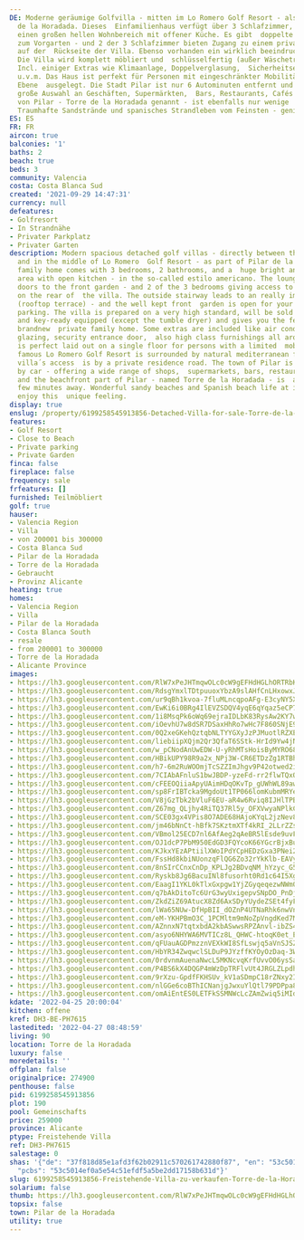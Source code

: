 ```yaml
---
DE: Moderne geräumige Golfvilla - mitten im Lo Romero Golf Resort - als Teil von Pilar
  de la Horadada. Dieses  Einfamilienhaus verfügt über 3 Schlafzimmer, 2 Bäder und
  einen großen hellen Wohnbereich mit offener Küche. Es gibt  doppelte Terrassentüren
  zum Vorgarten - und 2 der 3 Schlafzimmer bieten Zugang zu einem privaten Innenhof
  auf der  Rückseite der Villa. Ebenso vorhanden ein wirklich beeindruckendes Solarium.
  Die Villa wird komplett möbliert und  schlüsselfertig (außer Wäschetrockner) verkauft.
  Incl. einiger Extras wie Klimaanlage, Doppelverglasung,  Sicherheitseingangstür,
  u.v.m. Das Haus ist perfekt für Personen mit eingeschränkter Mobilität auf einer
  Ebene  ausgelegt. Die Stadt Pilar ist nur 6 Autominuten entfernt und bietet eine
  große Auswahl an Geschäften, Supermärkten,  Bars, Restaurants, Cafés und der Strandabschnitt
  von Pilar - Torre de la Horadada genannt - ist ebenfalls nur wenige  Minuten entfernt.
  Traumhafte Sandstrände und spanisches Strandleben vom Feinsten - genießen Sie es.
ES: ES
FR: FR
aircon: true
balconies: '1'
baths: 2
beach: true
beds: 3
community: Valencia
costa: Costa Blanca Sud
created: '2021-09-29 14:47:31'
currency: null
defeatures:
- Golfresort
- In Strandnähe
- Privater Parkplatz
- Privater Garten
description: Modern spacious detached golf villas - directly between the fairways
  and in the middle of Lo Romero  Golf Resort - as part of Pilar de la Horadada. This
  family home comes with 3 bedrooms, 2 bathrooms, and a  huge bright and light living
  area with open kitchen - in the so-called estilo americano. The lounge has double  patio
  doors to the front garden - and 2 of the 3 bedrooms giving access to a private courtyard
  on the rear of  the villa. The outside stairway leads to an really impressive solarium
  (rooftop terrace) - and the well kept front  garden is open for your private off-road
  parking. The villa is prepared on a very high standard, will be sold  fully furnished
  and key-ready equipped (except the tumble dryer) and gives you the feeling of a
  brandnew  private family home. Some extras are included like air conditioning, double
  glazing, security entrance door,  also high class furnishings all around. The house
  is perfect laid out on a single floor for persons with a limited  mobility. The
  famous Lo Romero Golf Resort is surrounded by natural mediterranean flora - the
  villa´s access  is by a private residence road. The town of Pilar is just 6 minutes
  by car - offering a wide range of shops,  supermarkets, bars, restaurants, cafes,
  and the beachfront part of Pilar - named Torre de la Horadada - is  also only a
  few minutes away. Wonderful sandy beaches and Spanish beach life at it´s best -
  enjoy this  unique feeling.
display: true
enslug: /property/6199258545913856-Detached-Villa-for-sale-Torre-de-la-Horadada/
features:
- Golf Resort
- Close to Beach
- Private parking
- Private Garden
finca: false
fireplace: false
frequency: sale
frfeatures: []
furnished: Teilmöbliert
golf: true
hauser:
- Valencia Region
- Villa
- von 200001 bis 300000
- Costa Blanca Sud
- Pilar de la Horadada
- Torre de la Horadada
- Gebraucht
- Provinz Alicante
heating: true
homes:
- Valencia Region
- Villa
- Pilar de la Horadada
- Costa Blanca South
- resale
- from 200001 to 300000
- Torre de la Horadada
- Alicante Province
images:
- https://lh3.googleusercontent.com/RlW7xPeJHTmqwOLc0cW9gEFHdHGLhORTRbKpF-Fgs4k0QNWLxBNZPT-W4ilG1eKmmuq8TZnvPnUk8rtQO0umIP81mAceSKBWrw=w640-rj-e30-l100
- https://lh3.googleusercontent.com/RdsgYmxlTDtpuuoxYbzA9slAHfCnLHxowxJH8QBw1w0za190yi4s82bkqvQG3IMDQiWbGQ8KMFlYoj77HdbMN8enEZyHc9xHbBY=w640-rj-e30-l100
- https://lh3.googleusercontent.com/ur9qBh1kvoa-7fluMLncqpoAFg-E3cyNY5Xzp-JTNuN-8gsbEJzkvYPzrgcQNCIwTNBxMM0SrNThmTG9fp6O-Qu1nVLeMhJhw3k=w640-rj-e30-l100
- https://lh3.googleusercontent.com/EwKi6i0BRg4IlEVZSDQV4yqE6qYqaz5eCP7TOW0PHbRWjYVsSJGQxiMNtMH5ylmrNQ8ppCKpxQTxHfUKin1EAV_USzsNokUl2A=w640-rj-e30-l100
- https://lh3.googleusercontent.com/1i8MsqPk6oWq69ejraIDLbK83RysAw2KY7wLi4ioWERG2GGFWBGrkSrEaRa17KqRJK4_rKGmfCmsjaezHMMTr2yozXE0CoEsfvo=w640-rj-e30-l100
- https://lh3.googleusercontent.com/iOevhU7w8dSR7DSaxHhRo7wHc7F860SNjE9AdSkGU19t9xk9f2ebn7HVVsRmwU4S7EkDWvlN0Aa6TKZx6nnVFKIugwkI4Dm9Ug=w640-rj-e30-l100
- https://lh3.googleusercontent.com/0Q2xeGKehQztqbNLTYYGXyJzPJMuotlRZXE2wTPADlaQFa0bqhsMfYWHd_EvqdjRZVCTh4874IkRSB2EVUDPifopOk6DgfSVbA=w640-rj-e30-l100
- https://lh3.googleusercontent.com/liebiipXQjm2Qr3QfaT6SStk-HrId9Yw4jN-tFqZe6U-ryuJRYRkqVFohtGomiQ_kq8BDy493Reud_T8Zop7MqT1jhkpBHRyqQ=w640-rj-e30-l100
- https://lh3.googleusercontent.com/w_pCNodAnUwEDW-U-yRhMTsHoisByMYRO68EgmeYjDlj0SO2VAdww1N3YCDI_STdd3b5qoymwDPfZYRiW27qTbKCwcUPqUFw=w640-rj-e30-l100
- https://lh3.googleusercontent.com/HBikUPY98R9a2x_NPj3W-CR6ETDzZg1RTBhc5AJEx47u4AiWZ1P2wXg2UwSzNeJv7lgTUpSxUo9kZaGCSORYnJx2GGd3gSOH=w640-rj-e30-l100
- https://lh3.googleusercontent.com/h7-6m2RuWOOmjTcSZZImJhgv9P42otwed2iOfJ1f_izFTcLvqcsgc7cgzoPPuqPXP4zXhJc7rl0tkjByRFDFIQcfR1Yy0Tdd=w640-rj-e30-l100
- https://lh3.googleusercontent.com/7CIAbAFnluS1bwJBDP-yzeFd-rr2flwTQxQTeP1AFMzH9LAixqRREu-0Y09Y42jiHxdjTPk5yPVaSCMw0CiWyIhhoigWdNIL=w640-rj-e30-l100
- https://lh3.googleusercontent.com/cFEEOQiiaApyUAimHDqOKvTp_gUWhWL89awhePwEQWZzruBSiWKhn5fRQk2eM8s_JKsbe_B8Sfhhj521sSviIJX76Zc5GwRGQw=w640-rj-e30-l100
- https://lh3.googleusercontent.com/sp8FrIBTcka9MgdoUt1TP066lomKubmMRYenpHpWoxunRv33oXPvNb8oVHhnHSU1vG-U2GCSnlvx7CCrWQoV7knEhbFeTyOc=w640-rj-e30-l100
- https://lh3.googleusercontent.com/V8jGzTbk2bVluF6EU-aR4w6Rviq8IJHlTPBarrmIrY-RmygJECDsi5meIDdu9lmDqv2L3m3iBfRjm0pLcdPGIc8SdOc4_nzis1U=w640-rj-e30-l100
- https://lh3.googleusercontent.com/Z67mg_QLjhy4RiTQ37Rl5y_OFXVwyaNPlkCGOASV2d_ebi4xjiYsU_ufs1345xuhvwahCbjYv5dm3l1kGZBR7oBHdqr65sLDjw=w640-rj-e30-l100
- https://lh3.googleusercontent.com/SCE03gx4VPis8O7ADE68HAjoKYqL2jzNev8mi0_jwhGl_QUsFPCMHGc7iYNF3HDoxlbFY4bAkyuTyo9PweGr_E4E70bbr6QwBQ=w640-rj-e30-l100
- https://lh3.googleusercontent.com/jm46bNnCt-hBfk7SKztmXTf4kRI_2LLrZZs5bDLyBhtHwBRLVa-LFIqEsHJmaHpQwaMi6nWPdHjATF2VWEaIbL3gwOw3DFkWSw=w640-rj-e30-l100
- https://lh3.googleusercontent.com/VBmol25ECD7nl6AfAeg2qAeBR5lEsde9uvFq5e1xUJaz6Y7OZjUk19whm0LRf2X3Y10Q2FG23TEkUyAuWYkk0QGDXCMpuyPnAg=w640-rj-e30-l100
- https://lh3.googleusercontent.com/OJ1dcP7PbM950EdGD3FQYcoK66YGcrBjxBul0uyQJTejOPlJDA162t3FrXMAog5D8H8BJPw5gU5iYpARt8yFtVNrSCzQjfAs=w640-rj-e30-l100
- https://lh3.googleusercontent.com/KJkxYEzAPtiilXWoIPdYCpHEDzGxa3PNei2PE3597genceQYsTSJhcnOJt32hvXm4Zg-_Uzl5oHCZpTga6gIMB1vVD3wv5geh4o=w640-rj-e30-l100
- https://lh3.googleusercontent.com/FssHd8kbiNUonzqFlQG6Zo32rYkKlb-EAVyeTquNZdI5BNomgezl78nRKNGwtIfx748fj7n8I14zNXr7UpgFpoRWEoyOPlF0hY4=w640-rj-e30-l100
- https://lh3.googleusercontent.com/8nSIrCCnxCnDp_KPLJg2BDvqNM_hYzyc_G5AnrDXvYJsRJJOb7VSN-brh8Nns4nW9Q2Y71XbW3Fzo7ODxR2fPK1Pski1hI_dm7Y=w640-rj-e30-l100
- https://lh3.googleusercontent.com/Ryskb8Jg6BacuINl8fusorht0Rd1c64I5XgWibjol7X02Fdk2cy881I3EV3d7sBoIwaEfP8fm73UZ_wO24t78ZHSnNAQFiWvuw=w640-rj-e30-l100
- https://lh3.googleusercontent.com/EaagI1YKL0kTlxGxpgw1YjZGyqeqezwNWm0dpaQ5nWF_FoGUJaVM228s5qvJcE0jd-xQ7HliHwxWh5ibHNXaq2miLbc7qDPvOQ=w640-rj-e30-l100
- https://lh3.googleusercontent.com/q7bAkDitoTc6UrG3wyUxigepvSNpDO_PnDj6X906Re81K9_iH8werCVl9Y3MvxPdxd9iU4p5PSZzm7Wy4ItPYH4se0tb6htocw=w640-rj-e30-l100
- https://lh3.googleusercontent.com/ZkdZiZ69AtucX8Zd6AxSDyYUydeZSEt4fyF5UKwpL_tx_IA52O59NrAs29fklTOvmdI8EKFWns82JmHPe9hMdtuntZ9k8gxl=w640-rj-e30-l100
- https://lh3.googleusercontent.com/lWa65NUw-DfHpBII_dOZnP4UTNaRhk6nwVny32zNHfxlfhrgytKXHSXZkWXInOivQ4Tz0rbEHtiMh74wa2ktoFZP7kbYx1s4=w640-rj-e30-l100
- https://lh3.googleusercontent.com/eM-YKHPBmO3C_1PCMltm9mNoZpVngdKed7MFgF00SdTXmOrdaK7mn89IIS-NAHnHQvZ5C8wO-qg2zEtwATIEUxokA_ku591qUno=w640-rj-e30-l100
- https://lh3.googleusercontent.com/AZnnxN7tqtxbdA2kbASwwsRPZAnvl-ibZS4-u2ZNGjCFBbwBQHMCXjDkQJlXjPnbLHxh6UcUtLuCZxCppeQiXFUF0bAN-1yJ=w640-rj-e30-l100
- https://lh3.googleusercontent.com/asyo6NHYWA6MVTICz8L_QHWC-htoqK0et_E0QvtZ8ijD_5nlP9Dxhpu3FpxbWDMJSDsgPV1uH8z7LrjVCUCxsyWAwW7tJtbKWFk=w640-rj-e30-l100
- https://lh3.googleusercontent.com/qFUauAGDPmzznVEXkWI8SfLswjq5aVnSJSZywXA3xM7RMz40GyLurKwkp9SD7n-zvmtjedTBR-sW7aOkrwR8cIp0k8mQ4Cnt=w640-rj-e30-l100
- https://lh3.googleusercontent.com/HbYR34ZwqwclSLDuP9JYzffKYOyOzDaq-3WYzGvhe3TCFmNbk6VhS1BADIFoUF44JWaxm82tWGPjEd8OHB8skkzGNWwTUEao5A=w640-rj-e30-l100
- https://lh3.googleusercontent.com/0rdvnmAuenaNwcL5MKNcvqKrfUvvO06ysSazj-1Tbeo5pXL1vuxyda9pXR8o7dCtqaRXHmScgS8x7TzC6vjnF-y5tQSgic9uPw=w640-rj-e30-l100
- https://lh3.googleusercontent.com/P4BS6kX4DQGP4mWzDpTRFlvUt4JRGLZLpdhb9uL4fqfwGJC1fDBjygmBMHJkNGuBdHbShBTEev-aJqi2tL4j3_BmZLG7LKczYQ=w640-rj-e30-l100
- https://lh3.googleusercontent.com/9rXzu-GpdfFKHSUv_kV1aSDmpC18rZNxy2Ir9y7hzdjL3ehmUSqDLzXF2B8B4wt1GSSz0uen_i4jkxu_yBX_QwvmLR1BXXYvUAE=w640-rj-e30-l100
- https://lh3.googleusercontent.com/nlGGe6coBThICNanjgJwxuYlQtl79PDPpa8S7LZaDze9KHd0pFpX9-KlBg7gHxWos7RP93JgVdZnajGxkzS1P8x6XpAbFkvd=w640-rj-e30-l100
- https://lh3.googleusercontent.com/omAiEntES0LETFkSSMNWcLcZAmZwiq5iMId31A_YzFH0c2UeH6rUTT09PJ78X17DgPZdfHTGGTlVFid9nkPuH3fDsQGp95aTvjU=w640-rj-e30-l100
kdate: '2022-04-25 20:00:04'
kitchen: offene
kref: DH3-BE-PH7615
lastedited: '2022-04-27 08:48:59'
living: 90
location: Torre de la Horadada
luxury: false
moredetails: ''
offplan: false
originalprice: 274900
penthouse: false
pid: 6199258545913856
plot: 190
pool: Gemeinschafts
price: 259000
province: Alicante
ptype: Freistehende Villa
ref: DH3-PH7615
salestage: 0
shas: '{"de": "37f818d85e1afd3f62b02911c570261742880f87", "en": "53c5014ef0a5e54c51efdf5a5be2dd17158b631d",
  "pcbs": "53c5014ef0a5e54c51efdf5a5be2dd17158b631d"}'
slug: 6199258545913856-Freistehende-Villa-zu-verkaufen-Torre-de-la-Horadada/
solarium: false
thumb: https://lh3.googleusercontent.com/RlW7xPeJHTmqwOLc0cW9gEFHdHGLhORTRbKpF-Fgs4k0QNWLxBNZPT-W4ilG1eKmmuq8TZnvPnUk8rtQO0umIP81mAceSKBWrw=w400-h240-n-rj-e30-l100
topsix: false
town: Pilar de la Horadada
utility: true
---
```

